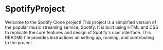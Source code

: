 # SpotifyProject
Welcome to the Spotify Clone project! This project is a simplified version of the popular music streaming service, Spotify. It is built using HTML and CSS to replicate the core features and design of Spotify's user interface. This README file provides instructions on setting up, running, and contributing to the project.
